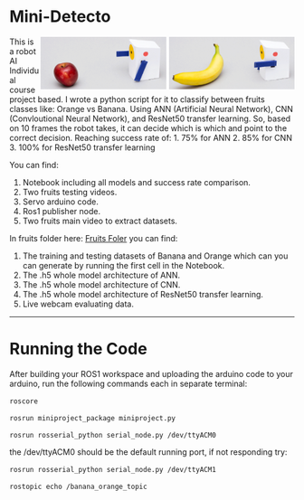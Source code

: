 # **Mini-Detecto**
<img src="Mini_Detecto.png" alt="minidetecto X4" width="450" align="right" caption="Mini-Detecto"/>
This is a robot AI Individual course project based. I wrote a python script for it to classify between fruits classes like: Orange vs Banana. Using ANN (Artificial Neural Network), CNN (Convloutional Neural Network), and ResNet50 transfer learning. So, based on 10 frames the robot takes, it can decide which is which and point to the correct decision. Reaching success rate of:
1. 75% for ANN
2. 85% for CNN
3. 100% for ResNet50 transfer learning

You can find:
1. Notebook including all models and success rate comparison.
2. Two fruits testing videos.
3. Servo arduino code.
4. Ros1 publisher node.
5. Two fruits main video to extract datasets.

In fruits folder here: [Fruits Foler](https://drive.google.com/drive/folders/1w-EiEk41VNLbixKq9Yvn83Vhl8y8OTyG?usp=drive_link)
you can find:

1. The training and testing datasets of Banana and Orange which can you can generate by running the first cell in the Notebook.
2. The .h5 whole model architecture of ANN.
3. The .h5 whole model architecture of CNN.
4. The .h5 whole model architecture of ResNet50 transfer learning.
5. Live webcam evaluating data.

-----------------

# **Running the Code**

After building your ROS1 workspace and uploading the arduino code to your arduino, run the following commands each in separate terminal:
```
roscore
```

```
rosrun miniproject_package miniproject.py
```

```
rosrun rosserial_python serial_node.py /dev/ttyACM0
```

the /dev/ttyACM0 should be the default running port, if not responding try:

```
rosrun rosserial_python serial_node.py /dev/ttyACM1
```

```
rostopic echo /banana_orange_topic
```
